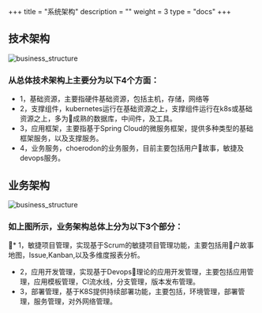 +++
title = "系统架构"
description = ""
weight = 3
type = "docs"
+++

## 技术架构
![business_structure](/cimg/deploy_structure.png)

### 从总体技术架构上主要分为以下4个方面：

* 1，基础资源，主要指硬件基础资源，包括主机，存储，网络等
* 2，支撑组件，kubernetes运行在基础资源之上，支撑组件运行在k8s或基础资源之上，多为成熟的数据库，中间件，及工具。
* 3，应用框架，主要指基于Spring Cloud的微服务框架，提供多种类型的基础框架服务，以及支撑服务。
* 4，业务服务，choerodon的业务服务，目前主要包括用户故事，敏捷及devops服务。

## 业务架构
![business_structure](/cimg/business_structure.png)
### 如上图所示，业务架构总体上分为以下3个部分：
* 1，敏捷项目管理，实现基于Scrum的敏捷项目管理功能，主要包括用户故事地图，Issue,Kanban,以及多维度报表分析。
* 2，应用开发管理，实现基于Devops理论的应用开发管理，主要包括应用管理，应用模板管理，CI流水线，分支管理，版本发布管理。
* 3，部署管理，基于K8S提供持续部署功能，主要包括，环境管理，部署管理，服务管理，对外网络管理。

